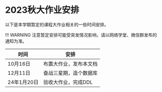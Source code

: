 # 2023秋大作业安排

以下是本学期暂定的课程大作业相关的一些时间安排。

!!! WARNING
    注意暂定安排可能受突发情况影响，请以网络学堂、微信群发布的通知为准。

|时间|安排|
|---|---|
|10月16日|布置大作业，发布本文档|
|12月11日|奋战三星期，造个数据库|
|24年1月20日|验收大作业，完成DDL|
